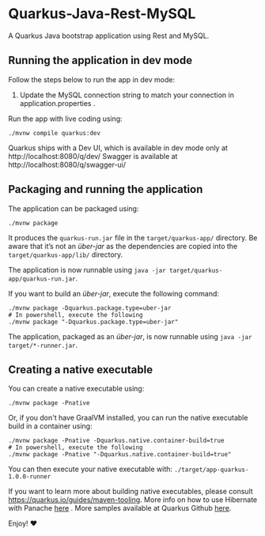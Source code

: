 # Quarkus-Java-Rest-MySQL
A Quarkus Java bootstrap application using Rest and MySQL.

## Running the application in dev mode

Follow the steps below to run the app in dev mode:<br>
1. Update the MySQL connection string to match your connection in application.properties .
   

Run the app with live coding using:
```shell script
./mvnw compile quarkus:dev
```

Quarkus ships with a Dev UI, which is available in dev mode only at http://localhost:8080/q/dev/
Swagger is available at http://localhost:8080/q/swagger-ui/

## Packaging and running the application

The application can be packaged using:
```shell script
./mvnw package
```
It produces the `quarkus-run.jar` file in the `target/quarkus-app/` directory.
Be aware that it’s not an _über-jar_ as the dependencies are copied into the `target/quarkus-app/lib/` directory.

The application is now runnable using `java -jar target/quarkus-app/quarkus-run.jar`.

If you want to build an _über-jar_, execute the following command:
```shell script
./mvnw package -Dquarkus.package.type=uber-jar
# In powershell, execute the following
./mvnw package "-Dquarkus.package.type=uber-jar"
```

The application, packaged as an _über-jar_, is now runnable using `java -jar target/*-runner.jar`.

## Creating a native executable

You can create a native executable using: 
```shell script
./mvnw package -Pnative
```

Or, if you don't have GraalVM installed, you can run the native executable build in a container using: 
```shell script
./mvnw package -Pnative -Dquarkus.native.container-build=true
# In powershell, execute the following
./mvnw package -Pnative "-Dquarkus.native.container-build=true"
```

You can then execute your native executable with: `./target/app-quarkus-1.0.0-runner`

If you want to learn more about building native executables, please consult https://quarkus.io/guides/maven-tooling.
More info on how to use Hibernate with Panache [here](https://quarkus.io/guides/hibernate-orm-panache) .
More samples available at Quarkus Github [here](https://github.com/quarkusio/quarkus-quickstarts).

Enjoy! ❤️